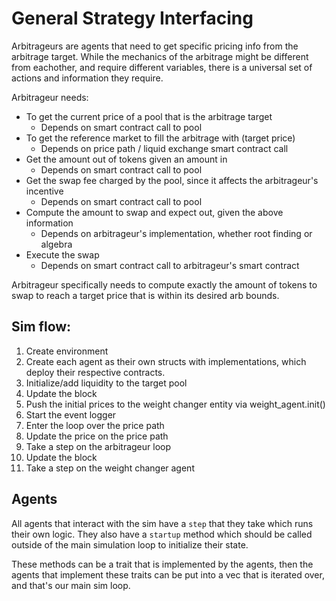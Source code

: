 # General Strategy Interfacing

Arbitrageurs are agents that need to get specific pricing info from the arbitrage target. While the mechanics of the arbitrage might be different from eachother, and require different variables, there is a universal set of actions and information they require.

Arbitrageur needs:
- To get the current price of a pool that is the arbitrage target
    - Depends on smart contract call to pool
- To get the reference market to fill the arbitrage with (target price)
    - Depends on price path / liquid exchange smart contract call
- Get the amount out of tokens given an amount in
    - Depends on smart contract call to pool
- Get the swap fee charged by the pool, since it affects the arbitrageur's incentive
    - Depends on smart contract call to pool
- Compute the amount to swap and expect out, given the above information
    - Depends on arbitrageur's implementation, whether root finding or algebra
- Execute the swap
    - Depends on smart contract call to arbitrageur's smart contract

Arbitrageur specifically needs to compute exactly the amount of tokens to swap to reach a target price that is within its desired arb bounds.


## Sim flow:
1. Create environment
2. Create each agent as their own structs with implementations, which deploy their respective contracts.
3. Initialize/add liquidity to the target pool
4. Update the block
5. Push the initial prices to the weight changer entity via weight_agent.init()
6. Start the event logger
7. Enter the loop over the price path
8. Update the price on the price path
9. Take a step on the arbitrageur loop
10. Update the block
11. Take a step on the weight changer agent

## Agents

All agents that interact with the sim have a `step` that they take which runs their own logic. They also have a `startup` method which should be called outside of the main simulation loop to initialize their state.

These methods can be a trait that is implemented by the agents, then the agents that implement these traits can be put into a vec that is iterated over, and that's our main sim loop.